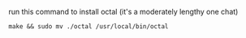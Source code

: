 run this command to install octal (it's a moderately lengthy one chat)

`make && sudo mv ./octal /usr/local/bin/octal`